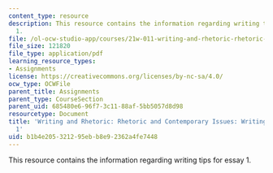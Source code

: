 ```yaml
---
content_type: resource
description: This resource contains the information regarding writing tips for essay
  1.
file: /ol-ocw-studio-app/courses/21w-011-writing-and-rhetoric-rhetoric-and-contemporary-issues-fall-2015/b1b4e205321295ebb8e92362a4fe7448_MIT21W_011F15_writing1.pdf
file_size: 121820
file_type: application/pdf
learning_resource_types:
- Assignments
license: https://creativecommons.org/licenses/by-nc-sa/4.0/
ocw_type: OCWFile
parent_title: Assignments
parent_type: CourseSection
parent_uid: 685480e6-96f7-3c11-88af-5bb5057d8d98
resourcetype: Document
title: 'Writing and Rhetoric: Rhetoric and Contemporary Issues: Writing Tips for Essay
  1'
uid: b1b4e205-3212-95eb-b8e9-2362a4fe7448
---
```

This resource contains the information regarding writing tips for essay 1.